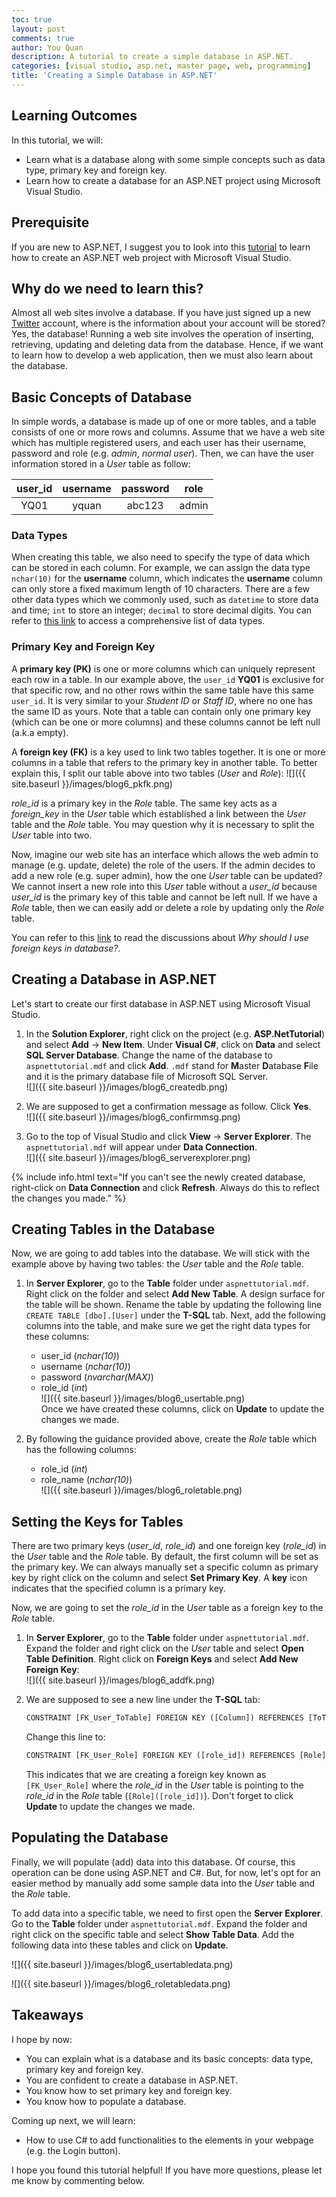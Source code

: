 ```yaml
---
toc: true
layout: post
comments: true
author: You Quan
description: A tutorial to create a simple database in ASP.NET.
categories: [visual studio, asp.net, master page, web, programming]
title: 'Creating a Simple Database in ASP.NET'
---
```


## Learning Outcomes
In this tutorial, we will:
- Learn what is a database along with some simple concepts such as data type, primary key and foreign key.
- Learn how to create a database for an ASP.NET project using Microsoft Visual Studio.

## Prerequisite
If you are new to ASP.NET, I suggest you to look into this [tutorial](bit.ly/2x6DLTQ) to learn how to create an ASP.NET web project with Microsoft Visual Studio.

## Why do we need to learn this?
Almost all web sites involve a database. If you have just signed up a new [Twitter](https://twitter.com/Twitter) account, where is the information about your account will be stored? Yes, the database! Running a web site involves the operation of inserting, retrieving, updating and deleting data from the database. Hence, if we want to learn how to develop a web application, then we must also learn about the database. 

## Basic Concepts of Database
In simple words, a database is made up of one or more tables, and a table consists of one or more rows and columns. Assume that we have a web site which has multiple registered users, and each user has their username, password and role (e.g. *admin*, *normal user*). Then, we can have the user information stored in a *User* table as follow:

|user_id |username |password |role  |
|:-----: |:-------:|:-------:|:----:|
|YQ01    |yquan    |abc123   |admin |

### Data Types
When creating this table, we also need to specify the type of data which can be stored in each column. For example, we can assign the data type `nchar(10)` for the **username** column, which indicates the **username** column can only store a fixed maximum length of 10 characters. There are a few other data types which we commonly used, such as `datetime` to store data and time; `int` to store an integer; `decimal` to store decimal digits. You can refer to [this link](https://docs.microsoft.com/en-us/dotnet/framework/data/adonet/sql-server-data-type-mappings) to access a comprehensive list of data types.

### Primary Key and Foreign Key
A **primary key (PK)** is one or more columns which can uniquely represent each row in a table. In our example above, the `user_id` **YQ01** is exclusive for that specific row, and no other rows within the same table have this same `user_id`. It is very similar to your *Student ID* or *Staff ID*, where no one has the same ID as yours. Note that a table can contain only one primary key (which can be one or more columns) and these columns cannot be left null (a.k.a empty).

A **foreign key (FK)** is a key used to link two tables together. It is one or more columns in a table that refers to the primary key in another table. To better explain this, I split our table above into two tables (*User* and *Role*):
![]({{ site.baseurl }}/images/blog6_pkfk.png)  

*role_id* is a primary key in the *Role* table. The same key acts as a *foreign_key* in the *User* table which established a link between the *User* table and the *Role* table. You may question why it is necessary to split the *User* table into two. 

Now, imagine our web site has an interface which allows the web admin to manage (e.g. update, delete) the role of the users. If the admin decides to add a new role (e.g. super admin), how the one *User* table can be updated? We cannot insert a new role into this *User* table without a *user_id* because *user_id* is the primary key of this table and cannot be left null. If we have a *Role* table, then we can easily add or delete a role by updating only the *Role* table.

You can refer to this [link](https://softwareengineering.stackexchange.com/questions/375704/why-should-i-use-foreign-keys-in-database) to read the discussions about *Why should I use foreign keys in database?*.

## Creating a Database in ASP.NET
Let's start to create our first database in ASP.NET using Microsoft Visual Studio.
1. In the **Solution Explorer**, right click on the project (e.g. **ASP.NetTutorial**) and select **Add** &rarr; **New Item**. Under **Visual C#**, click on **Data** and select **SQL Server Database**. Change the name of the database to `aspnettutorial.mdf` and click **Add**. `.mdf` stand for **M**aster **D**atabase **F**ile and it is the primary database file of Microsoft SQL Server.  
![]({{ site.baseurl }}/images/blog6_createdb.png)  

1. We are supposed to get a confirmation message as follow. Click **Yes**.  
![]({{ site.baseurl }}/images/blog6_confirmmsg.png)  

1. Go to the top of Visual Studio and click **View** &rarr; **Server Explorer**. The `aspnettutorial.mdf` will appear under **Data Connection**.  
![]({{ site.baseurl }}/images/blog6_serverexplorer.png)  

{% include info.html text="If you can't see the newly created database, right-click on <b>Data Connection</b> and click <b>Refresh</b>. Always do this to reflect the changes you made." %}

## Creating Tables in the Database
Now, we are going to add tables into the database. We will stick with the example above by having two tables: the *User* table and the *Role* table.

1. In **Server Explorer**, go to the **Table** folder under `aspnettutorial.mdf`. Right click on the folder and select **Add New Table**. A design surface for the table will be shown. Rename the table by updating the following line `CREATE TABLE [dbo].[User]` under the **T-SQL** tab. Next, add the following columns into the table, and make sure we get the right data types for these columns:  
   - user_id (*nchar(10)*)
   - username (*nchar(10)*)
   - password (*nvarchar(MAX)*)  
   - role_id (*int*)  
  ![]({{ site.baseurl }}/images/blog6_usertable.png)  
  Once we have created these columns, click on **Update** to update the changes we made.  
  
1. By following the guidance provided above, create the *Role* table which has the following columns:  
   - role_id (*int*)
   - role_name (*nchar(10)*)  
  ![]({{ site.baseurl }}/images/blog6_roletable.png)  

## Setting the Keys for Tables
There are two primary keys (*user_id*, *role_id*) and one foreign key (*role_id*) in the *User* table and the *Role* table. By default, the first column will be set as the primary key. We can always manually set a specific column as primary key by right click on the column and select **Set Primary Key**. A **key** icon indicates that the specified column is a primary key.

Now, we are going to set the *role_id* in the *User* table as a foreign key to the *Role* table.

1. In **Server Explorer**, go to the **Table** folder under `aspnettutorial.mdf`. Expand the folder and right click on the *User* table and select **Open Table Definition**. Right click on **Foreign Keys** and select **Add New Foreign Key**:  
![]({{ site.baseurl }}/images/blog6_addfk.png)  

1. We are supposed to see a new line under the **T-SQL** tab:
    ```python
    CONSTRAINT [FK_User_ToTable] FOREIGN KEY ([Column]) REFERENCES [ToTable]([ToTableColumn])
    ```
    
    Change this line to:
    ```python
    CONSTRAINT [FK_User_Role] FOREIGN KEY ([role_id]) REFERENCES [Role]([role_id]) 
    ```
    
    This indicates that we are creating a foreign key known as `[FK_User_Role]` where the *role_id* in the *User* table is pointing to the *role_id* in the *Role* table (`[Role]([role_id])`). Don't forget to click **Update** to update the changes we made. 

## Populating the Database
Finally, we will populate (add) data into this database. Of course, this operation can be done using ASP.NET and C#. But, for now, let's opt for an easier method by manually add some sample data into the *User* table and the *Role* table.

To add data into a specific table, we need to first open the **Server Explorer**. Go to the **Table** folder under `aspnettutorial.mdf`. Expand the folder and right click on the specific table and select **Show Table Data**. Add the following data into these tables and click on **Update**.

![]({{ site.baseurl }}/images/blog6_usertabledata.png)  

![]({{ site.baseurl }}/images/blog6_roletabledata.png)  

## Takeaways
I hope by now:
- You can explain what is a database and its basic concepts: data type, primary key and foreign key.
- You are confident to create a database in ASP.NET.
- You know how to set primary key and foreign key.
- You know how to populate a database. 

Coming up next, we will learn:
- How to use C# to add functionalities to the elements in your webpage (e.g. the Login button).

I hope you found this tutorial helpful! If you have more questions, please let me know by commenting below.
